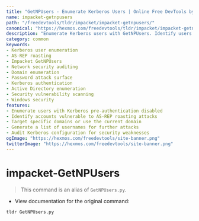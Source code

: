 ```yaml
---
title: "GetNPUsers - Enumerate Kerberos Users | Online Free DevTools by Hexmos"
name: impacket-getnpusers
path: "/freedevtools/tldr/impacket/impacket-getnpusers/"
canonical: "https://hexmos.com/freedevtools/tldr/impacket/impacket-getnpusers/"
description: "Enumerate Kerberos users with GetNPUsers. Identify users vulnerable to AS-REP roasting attacks and improve network security. Free online tool, no registration required."
category: common
keywords:
- Kerberos user enumeration
- AS-REP roasting
- Impacket GetNPUsers
- Network security auditing
- Domain enumeration
- Password attack surface
- Kerberos authentication
- Active Directory enumeration
- Security vulnerability scanning
- Windows security
features:
- Enumerate users with Kerberos pre-authentication disabled
- Identify accounts vulnerable to AS-REP roasting attacks
- Target specific domains or use the current domain
- Generate a list of usernames for further attacks
- Audit Kerberos configuration for security weaknesses
ogImage: "https://hexmos.com/freedevtools/site-banner.png"
twitterImage: "https://hexmos.com/freedevtools/site-banner.png"
---
```


# impacket-GetNPUsers

> This command is an alias of `GetNPUsers.py`.

- View documentation for the original command:

`tldr GetNPUsers.py`
